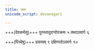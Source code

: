 ```yaml
---
title: क्रमः
unicode_script: devanagari

---
```


+++(देवकर्मसु)+++ पुरस्तादुदग्वोपक्रमः ५ तथाऽपवर्गः ६

+++(पित्र्येषु)+++ प्रसव्यम् ९ दक्षिणतोऽपवर्गः १०
